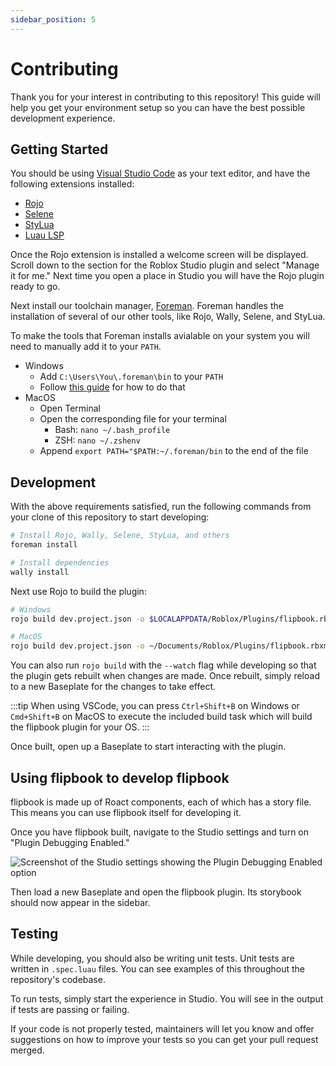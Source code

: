 ```yaml
---
sidebar_position: 5
---
```


# Contributing

Thank you for your interest in contributing to this repository! This guide will help you get your environment setup so you can have the best possible development experience.

## Getting Started

You should be using [Visual Studio Code](https://code.visualstudio.com/) as your text editor, and have the following extensions installed:

- [Rojo](https://marketplace.visualstudio.com/items?itemName=evaera.vscode-rojo)
- [Selene](https://marketplace.visualstudio.com/items?itemName=Kampfkarren.selene-vscode)
- [StyLua](https://marketplace.visualstudio.com/items?itemName=JohnnyMorganz.stylua)
- [Luau LSP](https://marketplace.visualstudio.com/items?itemName=JohnnyMorganz.luau-lsp)

Once the Rojo extension is installed a welcome screen will be displayed. Scroll down to the section for the Roblox Studio plugin and select "Manage it for me." Next time you open a place in Studio you will have the Rojo plugin ready to go.

Next install our toolchain manager, [Foreman](https://github.com/Roblox/foreman/). Foreman handles the installation of several of our other tools, like Rojo, Wally, Selene, and StyLua.

To make the tools that Foreman installs avialable on your system you will need to manually add it to your `PATH`.

- Windows
  - Add `C:\Users\You\.foreman\bin` to your `PATH`
  - Follow [this guide](https://www.architectryan.com/2018/03/17/add-to-the-path-on-windows-10/) for how to do that
- MacOS
  - Open Terminal
  - Open the corresponding file for your terminal
    - Bash: `nano ~/.bash_profile`
    - ZSH: `nano ~/.zshenv`
  - Append `export PATH="$PATH:~/.foreman/bin` to the end of the file

## Development

With the above requirements satisfied, run the following commands from your clone of this repository to start developing:

```sh
# Install Rojo, Wally, Selene, StyLua, and others
foreman install

# Install dependencies
wally install
```

Next use Rojo to build the plugin:

```sh
# Windows
rojo build dev.project.json -o $LOCALAPPDATA/Roblox/Plugins/flipbook.rbxm

# MacOS
rojo build dev.project.json -o ~/Documents/Roblox/Plugins/flipbook.rbxm
```

You can also run `rojo build` with the `--watch` flag while developing so that the plugin gets rebuilt when changes are made. Once rebuilt, simply reload to a new Baseplate for the changes to take effect.

:::tip
When using VSCode, you can press `Ctrl+Shift+B` on Windows or `Cmd+Shift+B` on MacOS to execute the included build task which will build the flipbook plugin for your OS.
:::

Once built, open up a Baseplate to start interacting with the plugin.

## Using flipbook to develop flipbook

flipbook is made up of Roact components, each of which has a story file. This means you can use flipbook itself for developing it.

Once you have flipbook built, navigate to the Studio settings and turn on "Plugin Debugging Enabled."

![Screenshot of the Studio settings showing the Plugin Debugging Enabled option](/img/plugin-debugging-enabled.png)

Then load a new Baseplate and open the flipbook plugin. Its storybook should now appear in the sidebar.

## Testing

While developing, you should also be writing unit tests. Unit tests are written in `.spec.luau` files. You can see examples of this throughout the repository's codebase.

To run tests, simply start the experience in Studio. You will see in the output if tests are passing or failing.

If your code is not properly tested, maintainers will let you know and offer suggestions on how to improve your tests so you can get your pull request merged.
